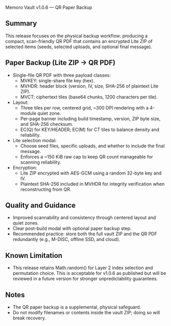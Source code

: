 ﻿Memoro Vault v1.0.6 — QR Paper Backup

Summary
-------
This release focuses on the physical backup workflow: producing a compact, scan-friendly QR PDF that contains an encrypted Lite ZIP of selected items (seeds, selected uploads, and optional final message).

Paper Backup (Lite ZIP → QR PDF)
--------------------------------
- Single-file QR PDF with three payload classes:
  - MVKEY: single-share file key (hex).
  - MVHDR: header block (version, IV, size, SHA-256 of plaintext Lite ZIP).
  - MVCT: ciphertext tiles (base64 chunks, 1200 characters per tile).
- Layout:
  - Three tiles per row, centered grid, ~300 DPI rendering with a 4-module quiet zone.
  - Per-page banner including build timestamp, version, ZIP byte size, and SHA-256 checksum.
  - EC(Q) for KEY/HEADER; EC(M) for CT tiles to balance density and reliability.
- Lite selection modal:
  - Choose seed files, specific uploads, and whether to include the final message.
  - Enforces a ~150 KiB raw cap to keep QR count manageable for scanning reliability.
- Encryption:
  - Lite ZIP encrypted with AES-GCM using a random 32-byte key and IV.
  - Plaintext SHA-256 included in MVHDR for integrity verification when reconstructing from QR.

Quality and Guidance
--------------------
- Improved scannability and consistency through centered layout and quiet zones.
- Clear post-build modal with optional paper backup step.
- Recommended practice: store both the full vault ZIP and the QR PDF redundantly (e.g., M-DISC, offline SSD, and cloud).

Known Limitation
----------------
- This release retains Math.random() for Layer 2 index selection and permutation choice. This is acceptable for v1.0.6 as published but will be reviewed in a future version for stronger unpredictability guarantees.

Notes
-----
- The QR paper backup is a supplemental, physical safeguard.
- Do not modify filenames or contents inside the vault ZIP; doing so will break recovery.
